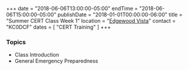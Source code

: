 +++
date = "2018-06-06T13:00:00-05:00"
endTime = "2018-06-06T15:00:00-05:00"
publishDate = "2018-01-01T00:00:00-06:00"
title = "Summer CERT Class Week 1"
location = "[Edgewood Vista](https://maps.google.com/?daddr=Edgewood+Vista,+4420+37th+Ave+S,+Fargo,+ND+58104)"
contact = "KC0DCF"
dates = [ "CERT Training" ]
+++
### Topics

* Class Introduction
* General Emergency Preparedness


